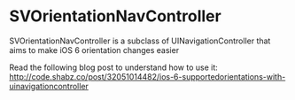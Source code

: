 SVOrientationNavController
==========================

SVOrientationNavController is a subclass of UINavigationController that aims to make iOS 6 orientation changes easier

Read the following blog post to understand how to use it: http://code.shabz.co/post/32051014482/ios-6-supportedorientations-with-uinavigationcontroller